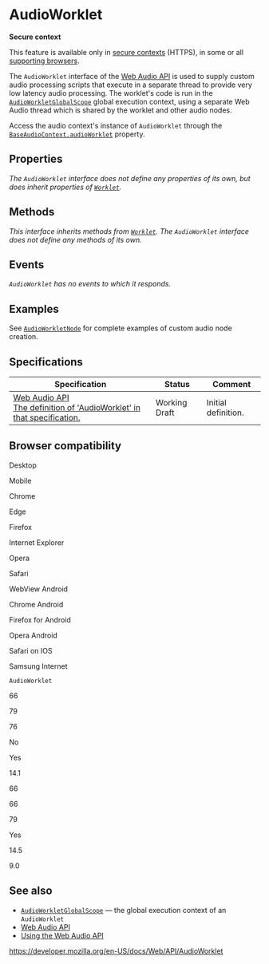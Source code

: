 # AudioWorklet

**Secure context**

This feature is available only in [secure contexts](https://developer.mozilla.org/en-US/docs/Web/Security/Secure_Contexts) (HTTPS), in some or all [supporting browsers](#browser_compatibility).

The `AudioWorklet` interface of the [Web Audio API](web_audio_api) is used to supply custom audio processing scripts that execute in a separate thread to provide very low latency audio processing. The worklet's code is run in the [`AudioWorkletGlobalScope`](audioworkletglobalscope) global execution context, using a separate Web Audio thread which is shared by the worklet and other audio nodes.

Access the audio context's instance of `AudioWorklet` through the [`BaseAudioContext.audioWorklet`](baseaudiocontext/audioworklet) property.

## Properties

_The `AudioWorklet` interface does not define any properties of its own, but does inherit properties of [`Worklet`](worklet)._

## Methods

_This interface inherits methods from [`Worklet`](worklet). The `AudioWorklet` interface does not define any methods of its own._

## Events

_`AudioWorklet` has no events to which it responds._

## Examples

See [`AudioWorkletNode`](audioworkletnode) for complete examples of custom audio node creation.

## Specifications

<table><thead><tr class="header"><th>Specification</th><th>Status</th><th>Comment</th></tr></thead><tbody><tr class="odd"><td><a href="https://webaudio.github.io/web-audio-api/#audioworklet">Web Audio API<br />
<span class="small">The definition of 'AudioWorklet' in that specification.</span></a></td><td><span class="spec-wd">Working Draft</span></td><td>Initial definition.</td></tr></tbody></table>

## Browser compatibility

Desktop

Mobile

Chrome

Edge

Firefox

Internet Explorer

Opera

Safari

WebView Android

Chrome Android

Firefox for Android

Opera Android

Safari on IOS

Samsung Internet

`AudioWorklet`

66

79

76

No

Yes

14.1

66

66

79

Yes

14.5

9.0

## See also

- [`AudioWorkletGlobalScope`](audioworkletglobalscope) — the global execution context of an `AudioWorklet`
- [Web Audio API](web_audio_api)
- [Using the Web Audio API](web_audio_api/using_web_audio_api)

<a href="https://developer.mozilla.org/en-US/docs/Web/API/AudioWorklet" class="_attribution-link">https://developer.mozilla.org/en-US/docs/Web/API/AudioWorklet</a>
